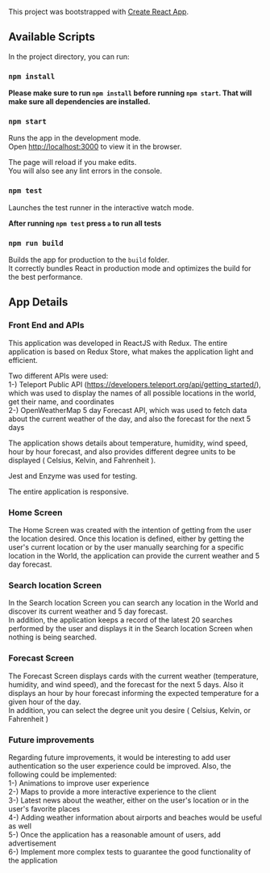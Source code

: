 This project was bootstrapped with [Create React App](https://github.com/facebook/create-react-app).

## Available Scripts

In the project directory, you can run:

### `npm install`
**Please make sure to run `npm install` before running `npm start`. That will make sure all dependencies are installed.**

### `npm start`

Runs the app in the development mode.<br>
Open [http://localhost:3000](http://localhost:3000) to view it in the browser.

The page will reload if you make edits.<br>
You will also see any lint errors in the console.

### `npm test`

Launches the test runner in the interactive watch mode.<br>

**After running `npm test` press `a` to run all tests**

### `npm run build`

Builds the app for production to the `build` folder.<br>
It correctly bundles React in production mode and optimizes the build for the best performance.


## App Details

### Front End and APIs

This application was developed in ReactJS with Redux. The entire application is based on Redux Store, what makes the application light and efficient. 

Two different APIs were used:<br>
1-) Teleport Public API (https://developers.teleport.org/api/getting_started/), which was used to display the names of all possible locations in the world, get their name, and coordinates<br>
2-) OpenWeatherMap 5 day Forecast API, which was used to fetch data about the current weather of the day, and also the forecast for the next 5 days

The application shows details about temperature, humidity, wind speed, hour by hour forecast, and also provides different degree units to be displayed ( Celsius, Kelvin, and Fahrenheit ). 

Jest and Enzyme was used for testing.

The entire application is responsive.

### Home Screen

The Home Screen was created with the intention of getting from the user the location desired. Once this location is defined, either by getting the user's current location or by the user manually searching for a specific location in the World, the application can provide the current weather and 5 day forecast.

### Search location Screen

In the Search location Screen you can search any location in the World and discover its current weather and 5 day forecast. <br>
In addition, the application keeps a record of the latest 20 searches performed by the user and displays it in the Search location Screen when nothing is being searched.

### Forecast Screen

The Forecast Screen displays cards with the current weather (temperature, humidity, and wind speed), and the forecast for the next 5 days. Also it displays an hour by hour forecast informing the expected temperature for a given hour of the day.<br>
In addition, you can select the degree unit you desire ( Celsius, Kelvin, or Fahrenheit )

### Future improvements

Regarding future improvements, it would be interesting to add user authentication so the user experience could be improved. Also, the following could be implemented:<br>
1-) Animations to improve user experience<br>
2-) Maps to provide a more interactive experience to the client<br>
3-) Latest news about the weather, either on the user's location or in the user's favorite places<br>
4-) Adding weather information about airports and beaches would be useful as well<br>
5-) Once the application has a reasonable amount of users, add advertisement<br>
6-) Implement more complex tests to guarantee the good functionality of the application
